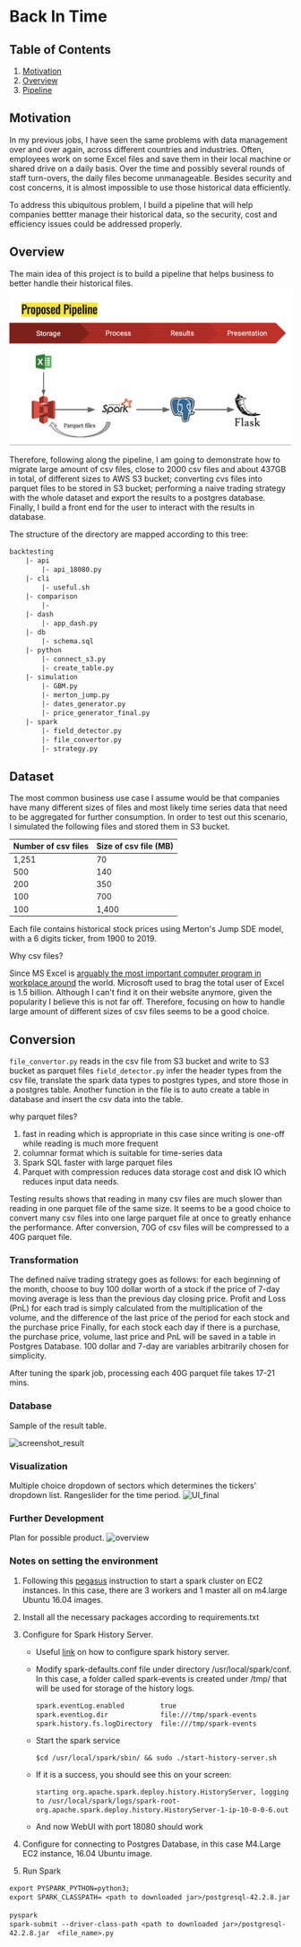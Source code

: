 # Back In Time

## Table of Contents

1. [Motivation](#motivation)
2. [Overview](#overview)
3. [Pipeline](#pipeline)

## Motivation
In my previous jobs, I have seen the same problems with data management over and over again, 
across different countries and industries. Often, employees work on some Excel files 
and save them in their local machine or shared drive on a daily basis. 
Over the time and possibly several rounds of staff turn-overs,
the daily files become unmanageable. Besides security and cost concerns, 
it is almost impossible to use those historical data efficiently. 

To address this ubiquitous problem, I build a pipeline that will help companies bettter manage their historical data, 
so the security, cost and efficiency issues could be addressed properly.


## Overview
The main idea of this project is to build a pipeline that helps business to better handle their historical files.
![pipeline](static/pipeline.png)

Therefore, following along the pipeline, I am going to demonstrate how to migrate large amount of csv files, 
close to 2000 csv files and about 437GB in total, of different sizes to AWS S3 bucket; 
converting cvs files into parquet files to be stored in S3 bucket; performing a naive trading strategy with the whole dataset and 
export the results to a postgres database. Finally, I build a front end for the user to interact with the results in database.

The structure of the directory are mapped according to this tree:
```
backtesting
    |- api
        |- api_18080.py
    |- cli
        |- useful.sh
    |- comparison
        |-
    |- dash
        |- app_dash.py
    |- db
        |- schema.sql
    |- python
        |- connect_s3.py
        |- create_table.py
    |- simulation
        |- GBM.py
        |- merton_jump.py
        |- dates_generator.py
        |- price_generator_final.py
    |- spark
        |- field_detector.py
        |- file_convertor.py
        |- strategy.py
```


## Dataset
The most common business use case I assume would be that companies have many different sizes of files and most likely time series data that need to be aggregated for further consumption.
In order to test out this scenario, I simulated the following files and stored them in S3 bucket. 

|Number of csv files|Size of csv file (MB)|
|---|---|
|1,251|70|
|500|140|
|200|350|
|100|700|
|100|1,400|

Each file contains historical stock prices using Merton's Jump SDE model, with a 6 digits ticker, from 1900 to 2019. 

Why csv files?

Since MS Excel is [arguably the most important computer program in workplace around](https://www.investopedia.com/articles/personal-finance/032415/importance-excel-business.asp) the world. 
Microsoft used to brag the total user of Excel is 1.5 billion. Although I can't find it on their website anymore,
given the popularity I believe this is not far off. Therefore, focusing on how to handle large amount of different sizes of csv files seems to be a good choice.


## Conversion
```file_convertor.py``` reads in the csv file from S3 bucket and write to S3 bucket as parquet files
```field_detector.py``` infer the header types from the csv file, translate the spark data types to postgres types, 
and store those in a postgres table. Another function in the file is to auto create a table in database and insert the 
csv data into the table. 

why parquet files?
1. fast in reading which is appropriate in this case since writing is one-off while reading is much more frequent
2. columnar format which is suitable for time-series data
3. Spark SQL faster with large parquet files
4. Parquet with compression reduces data storage cost and disk IO which reduces input data needs.

Testing results shows that reading in many csv files are much slower than reading in one parquet file of the same size.
It seems to be a good choice to convert many csv files into one large parquet file at once to greatly enhance the performance.
After conversion, 70G of csv files will be compressed to a 40G parquet file.

### Transformation
The defined naïve trading strategy goes as follows: for each beginning of the month, choose to buy 100 dollar worth of a stock
if the price of 7-day moving average is less than the previous day closing price. Profit and Loss (PnL) for each trad is simply calculated 
from the multiplication of the volume, and the difference of the last price of the period for each stock and the purchase price
Finally, for each stock each day if there is a purchase, the purchase price, volume, last price and PnL will be
saved in a table in Postgres Database.  100 dollar and 7-day are variables arbitrarily chosen for simplicity.

After tuning the spark job, processing each 40G parquet file takes 17-21 mins.

### Database
Sample of the result table.

![screenshot_result](static/ScreenShot_Results.png)


### Visualization
Multiple choice dropdown of sectors which determines the tickers' dropdown list.
Rangeslider for the time period.
![UI_final](static/UI_final.png)

### Further Development

Plan for possible product.
![overview](static/overview.png)



### Notes on setting the environment

1. Following this [pegasus](https://blog.insightdatascience.com/how-to-get-hadoop-and-spark-up-and-running-on-aws-7a1b0ab55459) 
instruction to start a spark cluster on EC2 instances. In this case, there are 3 workers and 1 master all on m4.large 
Ubuntu 16.04 images.
2. Install all the necessary packages according to requirements.txt
3. Configure for Spark History Server. 
    - Useful [link](https://www.ibm.com/support/knowledgecenter/en/SS3MQL_1.1.1/management_sym/spark_configuring_history_service.html)
     on how to configure spark history server.
        
    - Modify spark-defaults.conf file under directory /usr/local/spark/conf. In this case, a folder called spark-events is created under /tmp/
    that will be used for storage of the history logs.
        ```
        spark.eventLog.enabled         true
        spark.eventLog.dir             file:///tmp/spark-events
        spark.history.fs.logDirectory  file:///tmp/spark-events
        ```
    - Start the spark service
        ```
        $cd /usr/local/spark/sbin/ && sudo ./start-history-server.sh
        ```
    - If it is a success, you should see this on your screen:
        ```
        starting org.apache.spark.deploy.history.HistoryServer, logging to /usr/local/spark/logs/spark-root-org.apache.spark.deploy.history.HistoryServer-1-ip-10-0-0-6.out
        ```
    - And now WebUI with port 18080 should work
4. Configure for connecting to Postgres Database, in this case M4.Large EC2 instance, 16.04 Ubuntu image.

5. Run Spark
```
export PYSPARK_PYTHON=python3;
export SPARK_CLASSPATH= <path to downloaded jar>/postgresql-42.2.8.jar

pyspark
spark-submit --driver-class-path <path to downloaded jar>/postgresql-42.2.8.jar  <file_name>.py
```